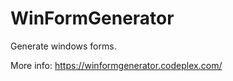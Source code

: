 WinFormGenerator
================

Generate windows forms. 

More info: https://winformgenerator.codeplex.com/
